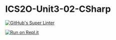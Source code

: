 # ICS2O-Unit3-02-CSharp

[![GitHub's Super Linter](https://github.com/Evgeny-Vovk/ICS2O-Unit3-02-CSharp/workflows/GitHub's%20Super%20Linter/badge.svg)](https://github.com/Evgeny-Vovk/ICS2O-Unit3-02-CSharp/actions)

[![Run on Repl.it](https://repl.it/badge/github/Evgeny-Vovk/ICS2O-Unit3-02-CSharp)](https://repl.it/github/Evgeny-Vovk/ICS2O-Unit3-02-CSharp)

